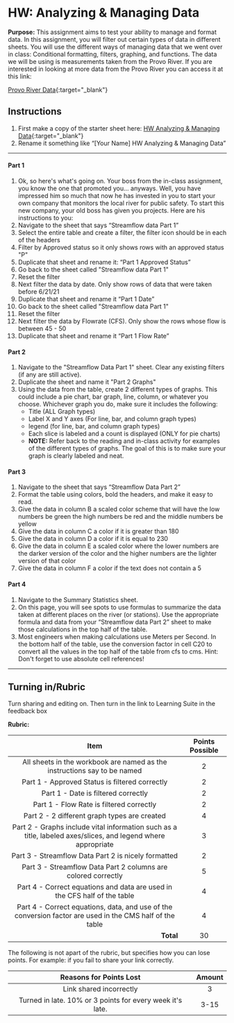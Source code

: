 #  HW: Analyzing & Managing Data

**Purpose:** This assignment aims to test your ability to manage and format data. In this assignment, you will filter out certain types of data in different sheets. You will use the different ways of managing data that we went over in class: Conditional formatting, filters, graphing, and functions. The data we will be using is measurements taken from the Provo River. If you are interested in looking at more data from the Provo River you can access it at this link: 

[Provo River Data](https://waterdata.usgs.gov/monitoring-location/10163000/#parameterCode=00065&period=P7D){:target="_blank"}
   
## Instructions
1. First make a copy of the starter sheet here:
   [HW Analyzing & Managing Data](https://docs.google.com/spreadsheets/d/1z9aHndUNtykZRRPncvE9h9ZbW7JfEta5npLSiirBanQ/edit?usp=sharing){:target="_blank"}
2. Rename it something like “[Your Name] HW Analyzing & Managing Data”

---

#### Part 1

1. Ok, so here's what's going on. Your boss from the in-class assignment, you know the one that promoted you... anyways. Well, you have impressed him so much that now he has invested in you to start your own company that monitors the local river for public safety. To start this new company, your old boss has given you projects. Here are his instructions to you:
2. Navigate to the sheet that says “Streamflow data Part 1”
3. Select the entire table and create a filter, the filter icon should be in each of the headers
4. Filter by Approved status so it only shows rows with an approved status "P"
5. Duplicate that sheet and rename it: “Part 1 Approved Status”
6. Go back to the sheet called "Streamflow data Part 1"
7. Reset the filter
8. Next filter the data by date. Only show rows of data that were taken before 6/21/21
9. Duplicate that sheet and rename it “Part 1 Date”
10. Go back to the sheet called "Streamflow data Part 1"
11. Reset the filter
12. Next filter the data by Flowrate (CFS). Only show the rows whose flow is between 45 - 50
13. Duplicate that sheet and rename it “Part 1 Flow Rate”

#### Part 2 

1. Navigate to the "Streamflow Data Part 1" sheet. Clear any existing filters (if any are still active).
2. Duplicate the sheet and name it "Part 2 Graphs"
3. Using the data from the table, create 2 different types of graphs. This could include a pie chart, bar graph, line, column, or whatever you choose. Whichever graph you do, make sure it includes the following:
      - Title (ALL Graph types)
      - Label X and Y axes (For line, bar, and column graph types)
      - legend (for line, bar, and column graph types)
      - Each slice is labeled and a count is displayed (ONLY for pie charts)
      - **NOTE:** Refer back to the reading and in-class activity for examples of the different types of graphs. The goal of this is to make sure your graph is clearly labeled and neat.

#### Part 3

1. Navigate to the sheet that says “Streamflow Data Part 2”
2. Format the table using colors, bold the headers, and make it easy to read.
3. Give the data in column B a scaled color scheme that will have the low numbers be green the high numbers be red and the middle numbers be yellow
4. Give the data in column C a color if it is greater than 180
5. Give the data in column D a color if it is equal to 230
6. Give the data in column E a scaled color where the lower numbers are the darker version of the color and the higher numbers are the lighter version of that color
7. Give the data in column F a color if the text does not contain a 5


#### Part 4

1. Navigate to the Summary Statistics sheet.
2. On this page, you will see spots to use formulas to summarize the data taken at different places on the river (or stations). Use the appropriate formula and data from your “Streamflow data Part 2” sheet to make those calculations in the top half of the table.
3. Most engineers when making calculations use Meters per Second. In the bottom half of the table, use the conversion factor in cell C20 to convert all the values in the top half of the table from cfs to cms. Hint: Don't forget to use absolute cell references!

---

## Turning in/Rubric
Turn sharing and editing on. Then turn in the link to Learning Suite in the feedback box

**Rubric:**

|                                                 Item                                                 | Points Possible |
|:----------------------------------------------------------------------------------------------------:|:---------------:|
|                 All sheets in the workbook are named as the instructions say to be named                      |        2        |
|                            Part 1 - Approved Status is filtered correctly                                     |        2        |
|                                 Part 1 - Date  is filtered correctly                                          |        2        |
|                               Part 1 - Flow Rate is filtered correctly                                        |        2        |
|                               Part 2 - 2 different graph types are created                                    |        4        |
| Part 2 - Graphs include vital information such as a title, labeled axes/slices, and legend where appropriate  |        3        |
|             Part 3 -  Streamflow Data Part 2 is nicely formatted                                              |        2        |
| Part 3 - Streamflow Data Part 2 columns are colored correctly                                                 |        5        |
| Part 4 - Correct equations and data are used in the CFS half of the table                                     |        4        |
|Part 4 - Correct equations, data, and use of the conversion factor are used in the CMS half of the table       |        4        |
|                            <div style="text-align: right">**Total**</div>                                     |       30        |

The following is not apart of the rubric, but specifies how you can lose points. For example: if you fail to share your link correctly.

|                      **Reasons for Points Lost**                      | **Amount** |  
|:---------------------------------------------------------------------:|:----------:|
|                        Link shared incorrectly                        |     3      |
|       Turned in late. 10% or 3 points for every week it's late.       |    3-15    |

